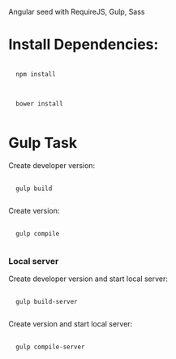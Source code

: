 Angular seed with RequireJS, Gulp, Sass


<h1>Install Dependencies:</h1>
<pre>
  <code>
  npm install
  </code>
</pre>
<pre>
  <code>
  bower install
  </code>
</pre>
<h1>Gulp Task</h1>

Create developer version:
<pre>
  <code>
  gulp build
  </code>
</pre>

Create version:
<pre>
  <code>
  gulp compile
  </code>
</pre>

<h3>Local server</h3>

Create developer version and start local server:
<pre>
  <code>
  gulp build-server
  </code>
</pre>

Create version and start local server:
<pre>
  <code>
  gulp compile-server
  </code>
</pre>

